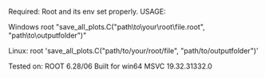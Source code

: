 Required:
Root and its env set properly.
USAGE:

Windows
root  "save_all_plots.C(\"path\\to\\your\\root\\file.root\", \"path\\to\\outputfolder\")"

Linux:
root 'save_all_plots.C("path/to/your/root/file", "path/to/outputfolder")'


Tested on:
ROOT 6.28/06 Built for win64 MSVC 19.32.31332.0    
